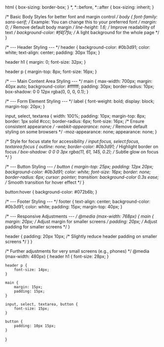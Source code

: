 html {
  box-sizing: border-box;
}
*, *::before, *::after {
  box-sizing: inherit;
}

/* Basic Body Styles for better font and margin control */
body {
  font-family: sans-serif; /* Example: You can change this to your preferred font */
  margin: 0; /* Remove default body margin */
  line-height: 1.6; /* Improve readability of text */
  background-color: #f4f7fa; /* A light background for the whole page */
}

/* --- Header Styling --- */
header {
  background-color: #0b3d91;
  color: white;
  text-align: center;
  padding: 30px 15px;
}

header h1 {
  margin: 0;
  font-size: 32px;
}

header p {
  margin-top: 8px;
  font-size: 16px;
}

/* --- Main Content Area Styling --- */
main {
  max-width: 700px;
  margin: 40px auto;
  background-color: #ffffff;
  padding: 30px;
  border-radius: 10px;
  box-shadow: 0 0 12px rgba(0, 0, 0, 0.1);
}

/* --- Form Element Styling --- */
label {
  font-weight: bold;
  display: block;
  margin-top: 20px;
}

input, select, textarea {
  width: 100%;
  padding: 10px;
  margin-top: 8px;
  border: 1px solid #ccc;
  border-radius: 6px;
  font-size: 16px;
  /* Ensure consistent appearance */
  -webkit-appearance: none; /* Remove default styling on some browsers */
  -moz-appearance: none;
  appearance: none;
}

/* Style for focus state for accessibility */
input:focus, select:focus, textarea:focus {
  outline: none;
  border-color: #0b3d91; /* Highlight border on focus */
  box-shadow: 0 0 0 3px rgba(11, 61, 145, 0.2); /* Subtle glow on focus */
}

/* --- Button Styling --- */
button {
  margin-top: 25px;
  padding: 12px 20px;
  background-color: #0b3d91;
  color: white;
  font-size: 16px;
  border: none;
  border-radius: 6px;
  cursor: pointer;
  transition: background-color 0.3s ease; /* Smooth transition for hover effect */
}

button:hover {
  background-color: #072b6b;
}

/* --- Footer Styling --- */
footer {
  text-align: center;
  background-color: #0b3d91;
  color: white;
  padding: 15px;
  margin-top: 40px;
}

/* --- Responsive Adjustments --- */
@media (max-width: 768px) {
  main {
    margin: 20px; /* Adjust margin for smaller screens */
    padding: 20px; /* Adjust padding for smaller screens */
  }

  header {
    padding: 20px 10px; /* Slightly reduce header padding on smaller screens */
  }
}

/* Further adjustments for very small screens (e.g., phones) */
@media (max-width: 480px) {
    header h1 {
        font-size: 28px;
    }

    header p {
        font-size: 14px;
    }

    main {
        margin: 15px;
        padding: 15px;
    }

    input, select, textarea, button {
        font-size: 15px;
    }

    button {
        padding: 10px 15px;
    }
}
